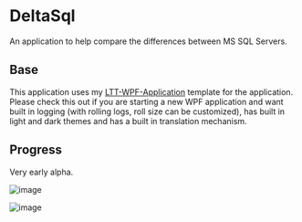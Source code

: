 # DeltaSql
An application to help compare the differences between MS SQL Servers.

## Base
This application uses my [LTT-WPF-Application](https://github.com/AaronAmberman/LTT-WPF-Application) template for the application. Please check this out if you are starting a new WPF application and want built in logging (with rolling logs, roll size can be customized), has built in light and dark themes and has a built in translation mechanism.

## Progress
Very early alpha.

![image](https://github.com/AaronAmberman/DeltaSql/assets/23512394/e645a1b5-dcda-4c7e-821c-e4b802400019)

![image](https://github.com/AaronAmberman/DeltaSql/assets/23512394/f8a782d7-2ba6-4a76-bca0-2bc1e07ad700)
